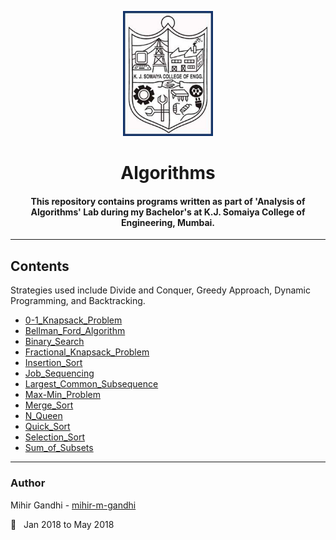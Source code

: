 <p align="center">
 <img height=200px src="./kjsce.jpg" alt="KJSCE">
</p>

<h1 align="center">Algorithms</h1>

<div align="center">
<h4> This repository contains programs written as part of 'Analysis of Algorithms' Lab during my Bachelor's at K.J. Somaiya College of Engineering, Mumbai.</h4> 
</div>

------------------------------------------
## Contents
<p> Strategies used include Divide and Conquer, Greedy Approach, Dynamic Programming, and Backtracking. <p>

* [0-1_Knapsack_Problem](./0-1_Knapsack_Problem)
* [Bellman_Ford_Algorithm](./Bellman_Ford_Algorithm)
* [Binary_Search](./Binary_Search)
* [Fractional_Knapsack_Problem](./Fractional_Knapsack_Problem)
* [Insertion_Sort](./Insertion_Sort)
* [Job_Sequencing](./Job_Sequencing)
* [Largest_Common_Subsequence](./Largest_Common_Subsequence)
* [Max-Min_Problem](./Max-Min_Problem)
* [Merge_Sort](./Merge_Sort)
* [N_Queen](./N_Queen)
* [Quick_Sort](./Quick_Sort)
* [Selection_Sort](./Selection_Sort)
* [Sum_of_Subsets](./Sum_of_Subsets)

------------------------------------------
### Author
Mihir Gandhi - [mihir-m-gandhi](https://github.com/mihir-m-gandhi)

:date: &nbsp; Jan 2018 to May 2018

